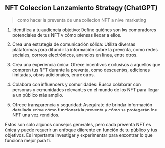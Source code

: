 ## NFT Coleccion Lanzamiento Strategy (ChatGPT)

> como hacer la preventa de una collecion NFT a nivel marketing 

1.  Identifica a tu audiencia objetivo: Define quiénes son los compradores potenciales de tus NFT y cómo piensas llegar a ellos.
    
2.  Crea una estrategia de comunicación sólida: Utiliza diversas plataformas para difundir la información sobre la preventa, como redes sociales, correos electrónicos, anuncios en línea, entre otros.
    
3.  Crea una experiencia única: Ofrece incentivos exclusivos a aquellos que compren tus NFT durante la preventa, como descuentos, ediciones limitadas, obras adicionales, entre otros.
    
4.  Colabora con influencers y comunidades: Busca colaborar con personas y comunidades relevantes en el mundo de los NFT para llegar a un público más amplio.
    
5.  Ofrece transparencia y seguridad: Asegúrate de brindar información detallada sobre cómo funcionará la preventa y cómo se protegerán los NFT una vez vendidos.
    

Estos son solo algunos consejos generales, pero cada preventa NFT es única y puede requerir un enfoque diferente en función de tu público y tus objetivos. Es importante investigar y experimentar para encontrar lo que funciona mejor para ti.